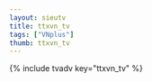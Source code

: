 ```yaml
--- 
layout: sieutv
title: ttxvn_tv
tags: ["VNplus"]
thumb: ttxvn_tv
---
```

{% include tvadv key="ttxvn_tv" %}
